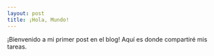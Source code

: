 ```yaml
---
layout: post
title: ¡Hola, Mundo!
---
```


¡Bienvenido a mi primer post en el blog! Aquí es donde compartiré mis tareas.
